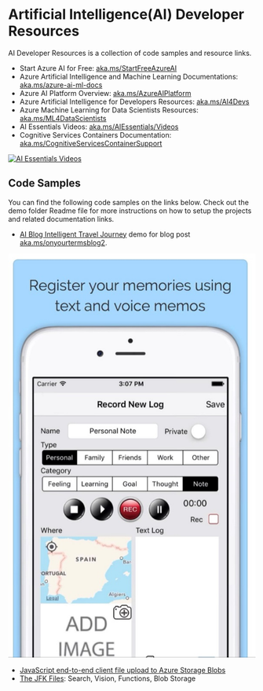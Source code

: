 # Artificial Intelligence(AI) Developer Resources

AI Developer Resources is a collection of code samples and resource links.

- Start Azure AI for Free: [aka.ms/StartFreeAzureAI](https://azure.microsoft.com/overview/ai-platform/?WT.mc_id=aiml-13115-ayyonet)
- Azure Artificial Intelligence and Machine Learning Documentations: [aka.ms/azure-ai-ml-docs](https://docs.microsoft.com/en-us/azure/?product=ai-machine-learning&WT.mc_id=aiml-131155-ayyonet)
- Azure AI Platform Overview: [aka.ms/AzureAIPlatform](https://azure.microsoft.com/overview/ai-platform/?WT.mc_id=aiml-13115-ayyonet)
- Azure Artificial Intelligence for Developers Resources: [aka.ms/AI4Devs](https://azure.microsoft.com/en-us/overview/ai-platform/dev-resources/?WT.mc_id=aiml-13115-ayyonet)
- Azure Machine Learning for Data Scientists Resources: [aka.ms/ML4DataScientists](https://azure.microsoft.com/overview/ai-platform/data-scientist-resources/?WT.mc_id=aiml-13115-ayyonet)
- AI Essentials Videos: [aka.ms/AIEssentials/Videos](https://azure.microsoft.com/overview/ai-platform/dev-resources/?OCID=AID3028733&WT.mc_id=aiml-13115-ayyonet#videos)
- Cognitive Services Containers Documentation: [aka.ms/CognitiveServicesContainerSupport](https://docs.microsoft.com/azure/cognitive-services/cognitive-services-container-support?WT.mc_id=aiml-13115-ayyonet)

[![AI Essentials Videos](http://img.youtube.com/vi/qJGRd34Hnl0/0.jpg)](https://youtube.com/playlist?list=PLLasX02E8BPBkMW8mAyNcRxk4e3l-l_p0)

## Code Samples

You can find the following code samples on the links below. Check out the demo folder Readme file for more instructions on how to setup the projects and related documentation links.

-   [AI Blog Intelligent Travel Journey](./AIBlog-IntelligentTravelJournal) demo for blog post [aka.ms/onyourtermsblog2](https://techcommunity.microsoft.com/t5/azure-ai/how-to-build-an-intelligent-travel-journal-using-azure-ai/ba-p/2095168?WT.mc_id=aiml-13155-ayyonet).

![Intelligent Travel Journal App](./Assets/Images/intelligentTravelJournal.jpg)

- [JavaScript end-to-end client file upload to Azure Storage Blobs](https://github.com/Azure-Samples/js-e2e-browser-file-upload-storage-blob?WT.mc_id=aiml-13155-ayyonet)
- [The JFK Files](https://github.com/microsoft/AzureSearch_JFK_Files?WT.mc_id=aiml-13155-ayyonet): Search, Vision, Functions, Blob Storage

<!-- -   Feature 2
- [](?WT.mc_id=aiml-13155-ayyonet)
- [](?WT.mc_id=aiml-13155-ayyonet)
- [](?WT.mc_id=aiml-13155-ayyonet)
-   ... -->

<!-- ## Getting Started

### Prerequisites

(ideally very short, if any)

-   OS
-   Library version
-   ...

### Installation

(ideally very short)

-   npm install [package name]
-   mvn install
-   ...


### Quickstart

(Add steps to get up and running quickly)

1. git clone [repository clone url]
2. cd [respository name]
3. ...


## Cognitive Services Resources

### Speech

-   [Speech Service Documentation](https://docs.microsoft.com/azure/cognitive-services/speech-service/?WT.mc_id=aiml-13115-ayyonet)
-   [Speech SDK Samples](https://github.com/Azure-Samples/cognitive-services-speech-sdk?WT.mc_id=aiml-13115-ayyonet)
-   [Batch client, converting to a class library code sample](https://github.com/Azure-Samples/cognitive-services-speech-sdk/tree/master/samples/batch/csharp/batchclient?WT.mc_id=aiml-13115-ayyonet)
-   [Speech Recognizer Class Reference](https://docs.microsoft.com/dotnet/api/microsoft.cognitiveservices.speech.speechrecognizer?view=azure-dotnet&WT.mc_id=aiml-13115-ayyonet)
-   [Speech to Text Documentation](https://docs.microsoft.com/azure/cognitive-services/speech-service/index-speech-to-text?WT.mc_id=aiml-13115-ayyonet)
-   [How to use batch transcription](https://docs.microsoft.com/azure/cognitive-services/speech-service/batch-transcription?WT.mc_id=aiml-13115-ayyonet)
-   [Speech SDK Samples](https://github.com/Azure-Samples/cognitive-services-speech-sdk?WT.mc_id=aiml-13115-ayyonet)
-   [Batch client code sample](https://github.com/Azure-Samples/cognitive-services-speech-sdk/tree/master/samples/batch/csharp/batchclient?WT.mc_id=aiml-13115-ayyonet)
-   [Speech Recognizer API](https://docs.microsoft.com/dotnet/api/microsoft.cognitiveservices.speech.speechrecognizer?view=azure-dotnet&WT.mc_id=aiml-13115-ayyonet)
-   [Speech translation code sample](https://github.com/Azure-Samples/cognitive-services-speech-sdk/blob/master/quickstart/csharp/dotnet/translate-speech-to-text/helloworld/Program.cs?WT.mc_id=aiml-13115-ayyonet)

### Computer Vision

-   [Computer Vision Documentation](https://docs.microsoft.com/azure/cognitive-services/computer-vision/?WT.mc_id=aiml-13115-ayyonet)
-   [Add metadata to image blobs](https://docs.microsoft.com/azure/cognitive-services/computer-vision/tutorials/storage-lab-tutorial?WT.mc_id=aiml-13115-ayyonet)
-   [Computer Vision Documentation](https://docs.microsoft.com/azure/cognitive-services/computer-vision/?WT.mc_id=aiml-13115-ayyonet)
-   [Quickstart: Use Computer Vision Client LIbrary](https://docs.microsoft.com/azure/cognitive-services/computer-vision/quickstarts-sdk/client-library?tabs=visual-studio&pivots=programming-language-csharp&WT.mc_id=aiml-13115-ayyonet)
-   [Quickstart Sample Code](https://github.com/Azure-Samples/cognitive-services-quickstart-code/blob/master/dotnet/ComputerVision/ComputerVisionQuickstart.cs?WT.mc_id=aiml-13115-ayyonet)
-   [Azure Search Documentation](https://docs.microsoft.com/azure/search/?WT.mc_id=aiml-13115-ayyonet)

### Cognitive Search

-   [Cognitive Search Documentation](https://docs.microsoft.com/azure/search/?WT.mc_id=aiml-13115-ayyonet)
-   [Search Client 11 - client library - using Azure.Search.Documents](https://docs.microsoft.com/dotnet/api/overview/azure/search.documents-readme?WT.mc_id=aiml-13115-ayyonet)
-   [Tutorial: Index from multiple data sources using the .NET SDK](https://docs.microsoft.com/azure/search/tutorial-multiple-data-sources?WT.mc_id=aiml-13115-ayyonet)
-   [Tutorial: AI-generated searchable content from Azure blobs using the .NET SDK](https://docs.microsoft.com/azure/search/cognitive-search-tutorial-blob-dotnet?WT.mc_id=aiml-13115-ayyonet)
-   [Azure Cognitive Search client library for .NET](https://github.com/Azure/azure-sdk-for-net/tree/master/sdk/search/Azure.Search.Documents?WT.mc_id=aiml-13115-ayyonet)
-   [Azure Cognitive Search .NET Samples](https://github.com/Azure-Samples/azure-search-dotnet-samples?WT.mc_id=aiml-13115-ayyonet)
-   [Azure Cognitive Search client library for .NET: Creating an Index](https://github.com/Azure/azure-sdk-for-net/tree/master/sdk/search/Azure.Search.Documents?WT.mc_id=aiml-13115-ayyonet#creating-an-index)

### Azure Storage

-   [Azure Storage Documentation](https://docs.microsoft.com/azure/storage/?WT.mc_id=aiml-13115-ayyonet)
-   [Azure Managed Databases Overview](https://azure.microsoft.com/solutions/databases/?WT.mc_id=aiml-13115-ayyonet)
-   [Store Application Data with Azure Storage](https://docs.microsoft.com/learn/modules/store-app-data-with-azure-blob-storage/?WT.mc_id=aiml-13115-ayyonet)

